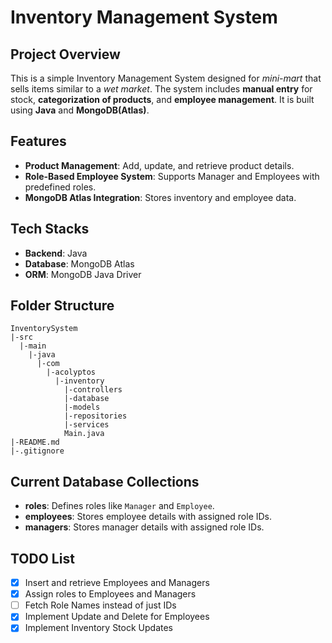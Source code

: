 # Inventory Management System

## Project Overview

This is a simple Inventory Management System designed for _mini-mart_ that sells items similar to a _wet market_. The system includes **manual entry** for stock, **categorization of products**, and **employee management**.
It is built using **Java** and **MongoDB(Atlas)**.

## Features

- **Product Management**: Add, update, and retrieve product details.
- **Role-Based Employee System**: Supports Manager and Employees with predefined roles.
- **MongoDB Atlas Integration**: Stores inventory and employee data.

## Tech Stacks

- **Backend**: Java
- **Database**: MongoDB Atlas
- **ORM**: MongoDB Java Driver

## Folder Structure

```
InventorySystem
|-src
  |-main
    |-java
      |-com
        |-acolyptos
          |-inventory
            |-controllers
            |-database
            |-models
            |-repositories
            |-services
            Main.java
|-README.md
|-.gitignore
```

## Current Database Collections

- **roles**: Defines roles like `Manager` and `Employee`.
- **employees**: Stores employee details with assigned role IDs.
- **managers**: Stores manager details with assigned role IDs.

## TODO List

- [x] Insert and retrieve Employees and Managers
- [x] Assign roles to Employees and Managers
- [ ] Fetch Role Names instead of just IDs
- [x] Implement Update and Delete for Employees
- [x] Implement Inventory Stock Updates
